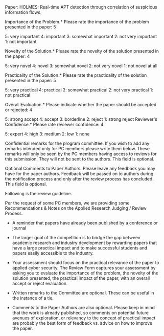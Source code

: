 Paper: HOLMES: Real-time APT detection through correlation of suspicious information flows.

Importance of the Problem.* Please rate the importance of the problem presented in the paper:  5

5: very important
4: important
3: somewhat important
2: not very important
1: not important

Novelty of the Solution.* Please rate the novelty of the solution presented in the paper: 4

5: very novel
4: novel
3: somewhat novel
2: not very novel
1: not novel at all

Practicality of the Solution.* Please rate the practicality of the solution presented in the paper: 5

5: very practical
4: practical
3: somewhat practical
2: not very practical
1: not practical

Overall Evaluation.* Please indicate whether the paper should be accepted or rejected: 4

5: strong accept
4: accept
3: borderline
2: reject
1: strong reject
Reviewer's Confidence.* Please rate reviewer confidence: 4

5: expert
4: high
3: medium
2: low
1: none

Confidential remarks for the program committee. If you wish to add any remarks intended only for PC members please write them below. These remarks will only be seen by the PC members having access to reviews for this submission. They will not be sent to the authors. This field is optional.

Optional Comments to Paper Authors. Please leave any feedback you may have for the paper authors. Feedback will be passed on to authors during the notification process and only after the review process has concluded. This field is optional.


Following is the review guideline.

Per the request of some PC members, we are providing some Recommendations & Notes on the Applied Research Judging / Review Process.

- A reminder that papers have already been published by a conference or journal 


- The larger goal of the competition is to bridge the gap between academic research and industry development by rewarding papers that have a large practical impact and to make successful students and papers easily accessible to the industry. 


- Your assessment should focus on the practical relevance of the paper to applied cyber security. The Review Form captures your assessment by asking you to evaluate the importance of the problem, the novelty of the solution presented, the practical impact of the paper, with an overall accept or reject evaluation. 


- Written remarks to the Committee are optional. These can be useful in the instance of a tie. 


- Comments to the Paper Authors are also optional. Please keep in mind that the work is already published, so comments on potential future avenues of exploration, or relevancy to the concept of practical impact are probably the best form of feedback vs. advice on how to improve the paper.
